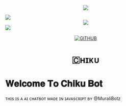 <p align="center"> 
   <img src="https://capsule-render.vercel.app/api?type=waving&color=gradient&text=𝑴𝑼𝑹𝜜𝑳𝑰&height=100&section=header"/> 
 </p> 
 
<img src="https://user-images.githubusercontent.com/73097560/115834477-dbab4500-a447-11eb-908a-139a6edaec5c.gif"> 

<div align="center">
  <img src="https://readme-typing-svg.herokuapp.com?color=FFA500&center=true&lines=──+「+CHIKU+BOT+」+──;A+AI+CHATBOT+MADE+IN+JAVASCRIPT&width=600&height=180">
</div>

<img src="https://user-images.githubusercontent.com/73097560/115834477-dbab4500-a447-11eb-908a-139a6edaec5c.gif"> 
<img src="https://camo.githubusercontent.com/82291b0fe831bfc6781e07fc5090cbd0a8b912bb8b8d4fec0696c881834f81ac/68747470733a2f2f70726f626f742e6d656469612f394575424971676170492e676966" width="8" height="3">

<p align="center">
  <a href="https://github-stats-alpha.vercel.app/api?username=MURALIBOTZ&cc=000&tc=fff&ic=fff&bc=000" title="MURALI">
    <img src="https://github-stats-alpha.vercel.app/api?username=MURALIBOTZ&cc=255&tc=fff&ic=ff69b4&bc=870" alt="GITHUB" />
  </a>
</p>


   
<h1 align="center"><b>🇨ʜɪᴋᴜ</b></h1>


# 𝐖𝐞𝐥𝐜𝐨𝐦𝐞 𝐓𝐨 𝐂𝐡𝐢𝐤𝐮 𝐁𝐨𝐭

ᴛʜɪs ɪs ᴀ ᴀɪ ᴄʜᴀᴛʙᴏᴛ ᴍᴀᴅᴇ ɪɴ ɪᴀᴠᴀsᴄʀɪᴘᴛ ʙʏ @MuraliBotz

